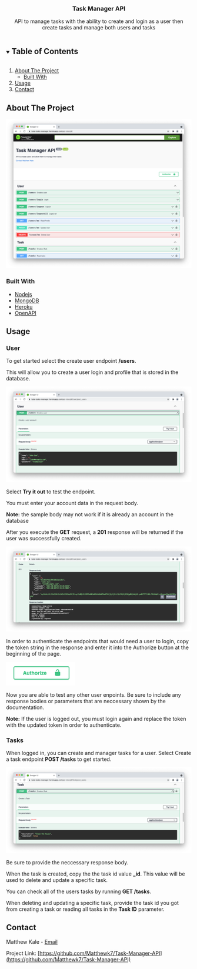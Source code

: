 <!--
*** Thanks for checking out the Best-README-Template. If you have a suggestion
*** that would make this better, please fork the repo and create a pull request
*** or simply open an issue with the tag "enhancement".
*** Thanks again! Now go create something AMAZING! :D
***
***
***
*** To avoid retyping too much info. Do a search and replace for the following:
*** github_username, Task-Manager-API, twitter_handle, matthewjkale@gmail.com, Task Manager API, project_description
-->

<!-- PROJECT SHIELDS -->
<!--
*** I'm using markdown "reference style" links for readability.
*** Reference links are enclosed in brackets [ ] instead of parentheses ( ).
*** See the bottom of this document for the declaration of the reference variables
*** for contributors-url, forks-url, etc. This is an optional, concise syntax you may use.
*** https://www.markdownguide.org/basic-syntax/#reference-style-links
-->

<!-- PROJECT LOGO -->
<br />
<p align="center">
  <h3 align="center">Task Manager API</h3>

  <p align="center">
    API to manage tasks with the ability to create and login as a user then create tasks and manage both users and tasks
    <br />
  </p>
</p>

<!-- TABLE OF CONTENTS -->
<details open="open">
  <summary><h2 style="display: inline-block">Table of Contents</h2></summary>
  <ol>
    <li>
      <a href="#about-the-project">About The Project</a>
      <ul>
        <li><a href="#built-with">Built With</a></li>
      </ul>
    </li>
    <li><a href="#usage">Usage</a></li>
    <li><a href="#contact">Contact</a></li>
  </ol>
</details>

<!-- ABOUT THE PROJECT -->

## About The Project

![alt text](https://github.com/Matthewk7/Task-Manager-API/blob/main/img/Project_Image.png?raw=true)

### Built With

- [Nodejs](https://nodejs.org/en/)
- [MongoDB](https://www.mongodb.com)
- [Heroku](https://www.heroku.com)
- [OpenAPI](https://www.openapis.org)

<!-- USAGE EXAMPLES -->

## Usage

### User

To get started select the create user endpoint **/users**.

This will allow you to create a user login and profile that is stored in the database.

![alt text](https://github.com/Matthewk7/Task-Manager-API/blob/main/img/Create_User.png?raw=true)

Select **Try it out** to test the endpoint.

You must enter your account data in the request body.

**Note:** the sample body may not work if it is already an account in the database

After you execute the **GET** request, a **201** response will be returned if the user was successfully created.

![alt text](https://github.com/Matthewk7/Task-Manager-API/blob/main/img/User_Created.png?raw=true)

In order to authenticate the endpoints that would need a user to login, copy the token string in the response and enter it into the Authorize button at the beginning of the page.

![alt text](https://github.com/Matthewk7/Task-Manager-API/blob/main/img/Authorize.png?raw=true)

Now you are able to test any other user enpoints. Be sure to include any response bodies or parameters that are neccessary shown by the documentation.

**Note:** If the user is logged out, you must login again and replace the token with the updated token in order to authenticate.

### Tasks

When logged in, you can create and manager tasks for a user. Select Create a task endpoint **POST /tasks** to get started.

![alt text](https://github.com/Matthewk7/Task-Manager-API/blob/main/img/Create_Task.png?raw=true)

Be sure to provide the neccessary response body.

When the task is created, copy the the task id value **\_id**. This value will be used to delete and update a specific task.

You can check all of the users tasks by running **GET /tasks**.

When deleting and updating a specific task, provide the task id you got from creating a task or reading all tasks in the **Task ID** parameter.

## Contact

Matthew Kale - [Email](matthewjkale@gmail.com)

Project Link: [https://github.com/Matthewk7/Task-Manager-API](https://github.com/Matthewk7/Task-Manager-API)
